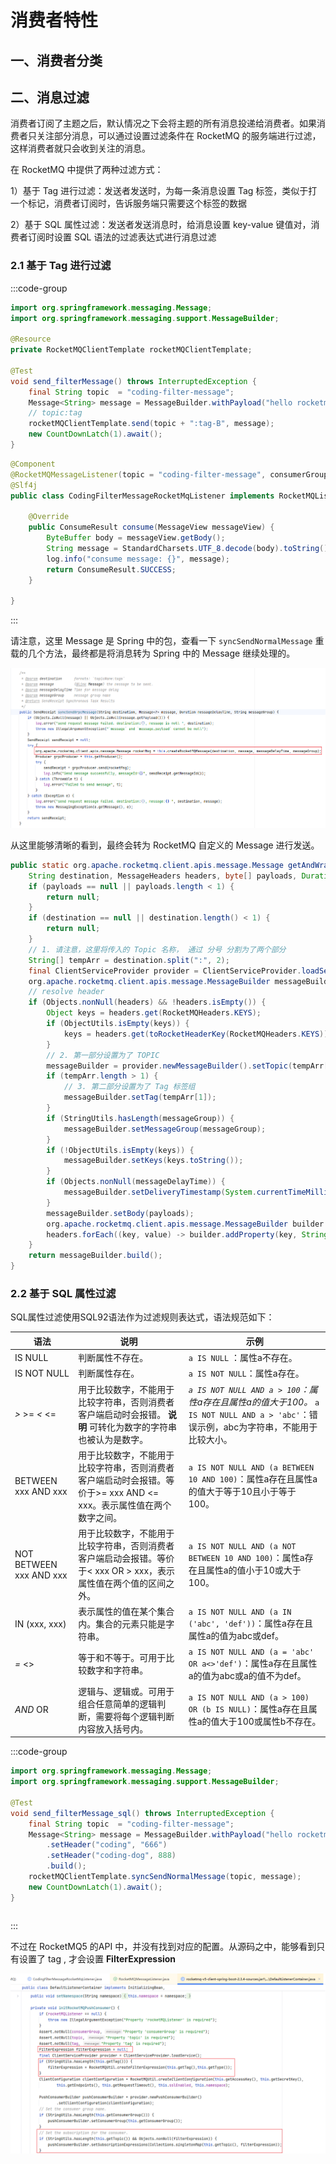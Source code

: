 # 消费者特性

## 一、消费者分类

## 二、消息过滤

消费者订阅了主题之后，默认情况之下会将主题的所有消息投递给消费者。如果消费者只关注部分消息，可以通过设置过滤条件在 RocketMQ 的服务端进行过滤，这样消费者就只会收到关注的消息。

在 RocketMQ 中提供了两种过滤方式：

1）基于 Tag 进行过滤：发送者发送时，为每一条消息设置 Tag 标签，类似于打一个标记，消费者订阅时，告诉服务端只需要这个标签的数据

2）基于 SQL 属性过滤：发送者发送消息时，给消息设置 key-value 键值对，消费者订阅时设置 SQL 语法的过滤表达式进行消息过滤

### 2.1 基于 Tag 进行过滤

:::code-group

```java [发送者]
import org.springframework.messaging.Message;
import org.springframework.messaging.support.MessageBuilder;

@Resource
private RocketMQClientTemplate rocketMQClientTemplate;

@Test
void send_filterMessage() throws InterruptedException {
    final String topic  = "coding-filter-message";
    Message<String> message = MessageBuilder.withPayload("hello rocketmq").build();
    // topic:tag
    rocketMQClientTemplate.send(topic + ":tag-B", message);
    new CountDownLatch(1).await();
}
```

```java [消费者]
@Component
@RocketMQMessageListener(topic = "coding-filter-message", consumerGroup = "coding", tag = "tag-A")
@Slf4j
public class CodingFilterMessageRocketMqListener implements RocketMQListener {
    
    @Override
    public ConsumeResult consume(MessageView messageView) {
        ByteBuffer body = messageView.getBody();
        String message = StandardCharsets.UTF_8.decode(body).toString();
        log.info("consume message: {}", message);
        return ConsumeResult.SUCCESS;
    }
    
}
```

:::

请注意，这里 Message 是 Spring 中的包，查看一下 `syncSendNormalMessage` 重载的几个方法，最终都是将消息转为 Spring 中的 Message 继续处理的。

![image-20251027222853814](asserts/image-20251027222853814.png) 

从这里能够清晰的看到，最终会转为 RocketMQ 自定义的 Message 进行发送。

```java
public static org.apache.rocketmq.client.apis.message.Message getAndWrapMessage(
    String destination, MessageHeaders headers, byte[] payloads, Duration messageDelayTime, String messageGroup) {
    if (payloads == null || payloads.length < 1) {
        return null;
    }
    if (destination == null || destination.length() < 1) {
        return null;
    }
    // 1. 请注意，这里将传入的 Topic 名称， 通过 分号 分割为了两个部分
    String[] tempArr = destination.split(":", 2);
    final ClientServiceProvider provider = ClientServiceProvider.loadService();
    org.apache.rocketmq.client.apis.message.MessageBuilder messageBuilder = null;
    // resolve header
    if (Objects.nonNull(headers) && !headers.isEmpty()) {
        Object keys = headers.get(RocketMQHeaders.KEYS);
        if (ObjectUtils.isEmpty(keys)) {
            keys = headers.get(toRocketHeaderKey(RocketMQHeaders.KEYS));
        }
        // 2. 第一部分设置为了 TOPIC
        messageBuilder = provider.newMessageBuilder().setTopic(tempArr[0]);
        if (tempArr.length > 1) {
            // 3. 第二部分设置为了 Tag 标签组
            messageBuilder.setTag(tempArr[1]);
        }
        if (StringUtils.hasLength(messageGroup)) {
            messageBuilder.setMessageGroup(messageGroup);
        }
        if (!ObjectUtils.isEmpty(keys)) {
            messageBuilder.setKeys(keys.toString());
        }
        if (Objects.nonNull(messageDelayTime)) {
            messageBuilder.setDeliveryTimestamp(System.currentTimeMillis() + messageDelayTime.toMillis());
        }
        messageBuilder.setBody(payloads);
        org.apache.rocketmq.client.apis.message.MessageBuilder builder = messageBuilder;
        headers.forEach((key, value) -> builder.addProperty(key, String.valueOf(value)));
    }
    return messageBuilder.build();
}
```



### 2.2 基于 SQL 属性过滤

SQL属性过滤使用SQL92语法作为过滤规则表达式，语法规范如下：

| 语法                    | 说明                                                         | 示例                                                         |
| ----------------------- | ------------------------------------------------------------ | ------------------------------------------------------------ |
| IS NULL                 | 判断属性不存在。                                             | `a IS NULL` ：属性a不存在。                                  |
| IS NOT NULL             | 判断属性存在。                                               | `a IS NOT NULL`：属性a存在。                                 |
| *>* >= *<* <=           | 用于比较数字，不能用于比较字符串，否则消费者客户端启动时会报错。 **说明** 可转化为数字的字符串也被认为是数字。 | *`a IS NOT NULL AND a > 100`：属性a存在且属性a的值大于100。* `a IS NOT NULL AND a > 'abc'`：错误示例，abc为字符串，不能用于比较大小。 |
| BETWEEN xxx AND xxx     | 用于比较数字，不能用于比较字符串，否则消费者客户端启动时会报错。等价于>= xxx AND \<= xxx。表示属性值在两个数字之间。 | `a IS NOT NULL AND (a BETWEEN 10 AND 100)`：属性a存在且属性a的值大于等于10且小于等于100。 |
| NOT BETWEEN xxx AND xxx | 用于比较数字，不能用于比较字符串，否则消费者客户端启动会报错。等价于\< xxx OR > xxx，表示属性值在两个值的区间之外。 | `a IS NOT NULL AND (a NOT BETWEEN 10 AND 100)`：属性a存在且属性a的值小于10或大于100。 |
| IN (xxx, xxx)           | 表示属性的值在某个集合内。集合的元素只能是字符串。           | `a IS NOT NULL AND (a IN ('abc', 'def'))`：属性a存在且属性a的值为abc或def。 |
| *=* <>                  | 等于和不等于。可用于比较数字和字符串。                       | `a IS NOT NULL AND (a = 'abc' OR a<>'def')`：属性a存在且属性a的值为abc或a的值不为def。 |
| *AND* OR                | 逻辑与、逻辑或。可用于组合任意简单的逻辑判断，需要将每个逻辑判断内容放入括号内。 | `a IS NOT NULL AND (a > 100) OR (b IS NULL)`：属性a存在且属性a的值大于100或属性b不存在。 |

:::code-group

```java [发送者]
import org.springframework.messaging.Message;
import org.springframework.messaging.support.MessageBuilder;

@Test
void send_filterMessage_sql() throws InterruptedException {
    final String topic  = "coding-filter-message";
    Message<String> message = MessageBuilder.withPayload("hello rocketmq")
        .setHeader("coding", "666")
        .setHeader("coding-dog", 888)
        .build();
    rocketMQClientTemplate.syncSendNormalMessage(topic, message);
    new CountDownLatch(1).await();
}
```

```java

```

:::

不过在 RocketMQ5 的API 中，并没有找到对应的配置。从源码之中，能够看到只有设置了 tag , 才会设置 **FilterExpression**

![image-20251027230255327](asserts/image-20251027230255327.png)


